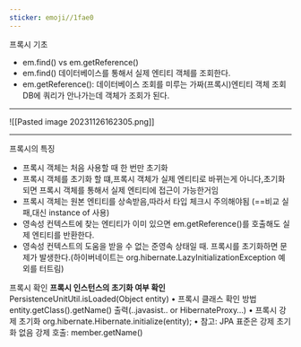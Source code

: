 ```yaml
---
sticker: emoji//1fae0
---
```

프록시 기초
- em.find() vs em.getReference()
- em.find() 데이터베이스를 통해서 실제 엔티티 객체를 조회한다.
- em.getReference(): 데이터베이스 조회를 미루는 가짜(프록시)엔티티 객체 조회
DB에 쿼리가 안나가는데 객체가 조회가 된다.

---

![[Pasted image 20231126162305.png]]

---

프록시의 특징

- 프록시 객체는 처음 사용할 때 한 번만 초기화
- 프록시 객체를 초기화 할 떄,프록시 객체가 실제 엔티티로 바뀌는게 아니다,초기화 되면 프록시 객체를 통해서 실제 엔티티에 접근이 가능한거임
- 프록시 객체는 원본 엔티티를 상속받음,따라서 타입 체크시 주의해야됨 (==비교 실패,대신 instance of 사용)
- 영속성 컨텍스트에 찾는 엔티티가 이미 있으면 em.getReference()를 호출해도 실제 엔티티를 반환한다.
- 영속성 컨텍스트의 도움을 받을 수 없는 준영속 상태일 때. 프록시를 초기화하면 문제가 발생한다.(하이버네이트는 org.hibernate.LazyInitializationException 예외를 터트림)

프록시 확인
**프록시 인스턴스의 초기화 여부 확인**
 PersistenceUnitUtil.isLoaded(Object entity)
• 프록시 클래스 확인 방법 
entity.getClass().getName() 출력(..javasist.. or HibernateProxy…) 
• 프록시 강제 초기화 
org.hibernate.Hibernate.initialize(entity); 
• 참고: JPA 표준은 강제 초기화 없음
강제 호출: member.getName()
